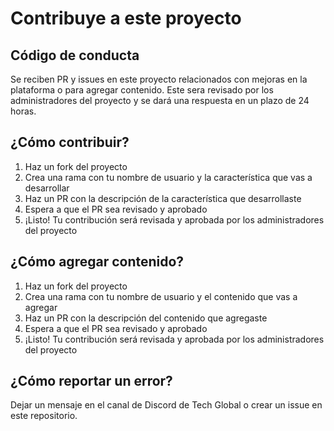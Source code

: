 # Contribuye a este proyecto

## Código de conducta

Se reciben PR y issues en este proyecto relacionados con mejoras en la plataforma o para agregar contenido. Este sera revisado por los administradores del proyecto y se dará una respuesta en un plazo de 24 horas.

## ¿Cómo contribuir?

1. Haz un fork del proyecto
2. Crea una rama con tu nombre de usuario y la característica que vas a desarrollar
3. Haz un PR con la descripción de la característica que desarrollaste
4. Espera a que el PR sea revisado y aprobado
5. ¡Listo! Tu contribución será revisada y aprobada por los administradores del proyecto


## ¿Cómo agregar contenido?

1. Haz un fork del proyecto
2. Crea una rama con tu nombre de usuario y el contenido que vas a agregar
3. Haz un PR con la descripción del contenido que agregaste
4. Espera a que el PR sea revisado y aprobado
5. ¡Listo! Tu contribución será revisada y aprobada por los administradores del proyecto


## ¿Cómo reportar un error?

Dejar un mensaje en el canal de Discord de Tech Global o crear un issue en este repositorio.
